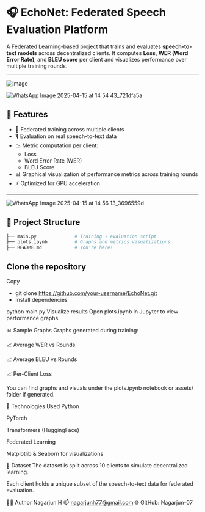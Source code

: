 # 🎧 EchoNet: Federated Speech Evaluation Platform

A Federated Learning-based project that trains and evaluates **speech-to-text models** across decentralized clients. It computes **Loss**, **WER (Word Error Rate)**, and **BLEU score** per client and visualizes performance over multiple training rounds.

---
![image](https://github.com/user-attachments/assets/e1166c0a-8d9c-48af-8784-eab5d14b3101)

![WhatsApp Image 2025-04-15 at 14 54 43_721dfa5a](https://github.com/user-attachments/assets/e5643425-a062-46d9-bc7d-382ea7c17628)

## 🚀 Features

- 📡 Federated training across multiple clients
- 🎙️ Evaluation on real speech-to-text data
- 📉 Metric computation per client:
  - Loss
  - Word Error Rate (WER)
  - BLEU Score
- 📊 Graphical visualization of performance metrics across training rounds
- ⚡ Optimized for GPU acceleration

---
![WhatsApp Image 2025-04-15 at 14 56 13_3696559d](https://github.com/user-attachments/assets/8e77bc4b-7d3a-44ea-9793-52ab1261e2ee)

## 📁 Project Structure

```bash
├── main.py              # Training + evaluation script
├── plots.ipynb          # Graphs and metrics visualizations
├── README.md            # You're here!
```

## Clone the repository

Copy

- git clone https://github.com/your-username/EchoNet.git
- Install dependencies

python main.py
Visualize results Open plots.ipynb in Jupyter to view performance graphs.

📊 Sample Graphs
Graphs generated during training:

📈 Average WER vs Rounds

📈 Average BLEU vs Rounds

📈 Per-Client Loss

You can find graphs and visuals under the plots.ipynb notebook or assets/ folder if generated.

🧠 Technologies Used
Python

PyTorch

Transformers (HuggingFace)

Federated Learning

Matplotlib & Seaborn for visualizations

📜 Dataset
The dataset is split across 10 clients to simulate decentralized learning.

Each client holds a unique subset of the speech-to-text data for federated evaluation.

🧑‍💻 Author
Nagarjun H
📫 nagarjunh77@gmail.com
🌐 GitHub: Nagarjun-07
